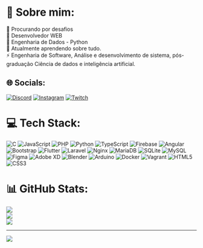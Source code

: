 # 💫 Sobre mim:
🔭 Procurando por desafios<br>🤝 Desenvolvedor WEB <br> 🤝 Engenharia de Dados - Python <br>🌱 Atualmente aprendendo sobre tudo.<br>⚡ Engenharia de Software, Análise e desenvolvimento de sistema, pós-graduação Ciência de dados e inteligência artificial.


## 🌐 Socials:
[![Discord](https://img.shields.io/badge/Discord-%237289DA.svg?logo=discord&logoColor=white)](htttps://discord.gg/Krune#9274) [![Instagram](https://img.shields.io/badge/Instagram-%23E4405F.svg?logo=Instagram&logoColor=white)](https://instagram.com/a.sander.ob) [![Twitch](https://img.shields.io/badge/Twitch-%239146FF.svg?logo=Twitch&logoColor=white)](https://twitch.tv/aieexsa) 

# 💻 Tech Stack:
![C](https://img.shields.io/badge/c-%2300599C.svg?style=plastic&logo=c&logoColor=white) ![JavaScript](https://img.shields.io/badge/javascript-%23323330.svg?style=plastic&logo=javascript&logoColor=%23F7DF1E) ![PHP](https://img.shields.io/badge/php-%23777BB4.svg?style=plastic&logo=php&logoColor=white) ![Python](https://img.shields.io/badge/python-3670A0?style=plastic&logo=python&logoColor=ffdd54) ![TypeScript](https://img.shields.io/badge/typescript-%23007ACC.svg?style=plastic&logo=typescript&logoColor=white) ![Firebase](https://img.shields.io/badge/firebase-%23039BE5.svg?style=plastic&logo=firebase) ![Angular](https://img.shields.io/badge/angular-%23DD0031.svg?style=plastic&logo=angular&logoColor=white) ![Bootstrap](https://img.shields.io/badge/bootstrap-%23563D7C.svg?style=plastic&logo=bootstrap&logoColor=white) ![Flutter](https://img.shields.io/badge/Flutter-%2302569B.svg?style=plastic&logo=Flutter&logoColor=white) ![Laravel](https://img.shields.io/badge/laravel-%23FF2D20.svg?style=plastic&logo=laravel&logoColor=white) ![Nginx](https://img.shields.io/badge/nginx-%23009639.svg?style=plastic&logo=nginx&logoColor=white) ![MariaDB](https://img.shields.io/badge/MariaDB-003545?style=plastic&logo=mariadb&logoColor=white) ![SQLite](https://img.shields.io/badge/sqlite-%2307405e.svg?style=plastic&logo=sqlite&logoColor=white) ![MySQL](https://img.shields.io/badge/mysql-%2300f.svg?style=plastic&logo=mysql&logoColor=white) 	![Figma](https://img.shields.io/badge/figma-%23F24E1E.svg?style=plastic&logo=figma&logoColor=white) ![Adobe XD](https://img.shields.io/badge/Adobe%20XD-470137?style=plastic&logo=Adobe%20XD&logoColor=#FF61F6) ![Blender](https://img.shields.io/badge/blender-%23F5792A.svg?style=plastic&logo=blender&logoColor=white) ![Arduino](https://img.shields.io/badge/-Arduino-00979D?style=plastic&logo=Arduino&logoColor=white) ![Docker](https://img.shields.io/badge/docker-%230db7ed.svg?style=plastic&logo=docker&logoColor=white) ![Vagrant](https://img.shields.io/badge/vagrant-%231563FF.svg?style=plastic&logo=vagrant&logoColor=white) ![HTML5](https://img.shields.io/badge/html5-%23E34F26.svg?style=plastic&logo=html5&logoColor=white) ![CSS3](https://img.shields.io/badge/css3-%231572B6.svg?style=plastic&logo=css3&logoColor=white)
# 📊 GitHub Stats:
![](https://github-readme-stats.vercel.app/api?username=ASanderO&theme=dark&hide_border=false&include_all_commits=false&count_private=true)<br/>
![](https://github-readme-streak-stats.herokuapp.com/?user=ASanderO&theme=dark&hide_border=false)<br/>
![](https://github-readme-stats.vercel.app/api/top-langs/?username=ASanderO&theme=dark&hide_border=false&include_all_commits=false&count_private=true&layout=compact)

---
[![](https://visitcount.itsvg.in/api?id=ASanderO&icon=6&color=1)](https://visitcount.itsvg.in)

<!-- Proudly created with GPRM ( https://gprm.itsvg.in ) -->
